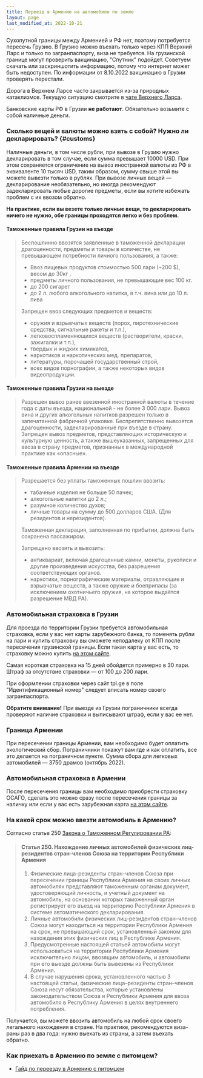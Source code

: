 ```yaml
---
title: Переезд в Армению на автомобиле по земле
layout: page
last_modified_at: 2022-10-21
---
```


Сухопутной границы между Арменией и РФ нет, поэтому потребуется пересечь Грузию. В Грузию можно въехать только через
КПП Верхний Ларс и только по загранпаспорту, виза не требуется. На грузинской границе могут проверить вакцинацию,
"Спутник" подойдет. Советуем скачать или заскриншотить информацию, потому что интернет может быть недоступен.
По информации от 8.10.2022 вакцинацию в Грузии проверять перестали.

Дорога в Верхнем Ларсе часто закрывается из-за природных катаклизмов. Текущую ситуацию смотрите в
[чате Верхнего Ларса](https://t.me/VerhniyLars).

Банковские карты РФ в Грузии **не работают**. Обязательно возьмите с собой наличные деньги.

### Сколько вещей и валюты можно взять с собой? Нужно ли декларировать? {#customs}

Наличные деньги, в том числе рубли, при вывозе в Грузию нужно декларировать в том случае, если сумма превышает 10000 USD.
При этом сохраняется ограничение на вывоз иностранной валюты из РФ в эквиваленте 10 тысяч USD, таким образом, сумму свыше
этой вы можете вывезти только в рублях. При вывозе личных вещей — декларирование необязательно, но иногда рекомендуют
задекларировать любые дорогие предметы, если вы хотите избежать проблем с их ввозом обратно.

**На практике, если вы везете только личные вещи, то декларировать ничего не нужно, обе границы проходятся легко и без проблем.**

#### Таможенные правила Грузии на въезде

> Беспошлинно ввозятся заявленные в таможенной декларации драгоценности, предметы и товары в количестве, не превышающем потребности личного пользования, а также:
> - Ввоз пищевых продуктов стоимостью 500 лари (~200 $), весом до 30кг ,
> - предметы личного пользования, не превышающие вес 100 кг.
> - до 200 сигарет
> - до 2 л. любого алкогольного напитка, в т.ч. вина или до 10 л. пива
> 
> Запрещен ввоз следующих предметов и веществ:
> - оружия и взрывчатых веществ (порох, пиротехнические средства, сигнальные ракеты и т.п.),
> - легковоспламеняющихся веществ (растворители, краски, зажигалки и т.п.),
> - твердых и жидких химикатов,
> - наркотиков и наркотических мед. препаратов,
> - литературы, порочащей государственный строй,
> - всех видов порнографии, а также некоторых видов видеопродукции.

#### Таможенные правила Грузии на выезде

> Разрешен вывоз ранее ввезенной иностранной валюты в течение года с даты въезда, национальной - не более 3 000 лари.
> Вывоз вина и других алкогольных напитков разрешен только в запечатанной фабричной упаковке.
> Беспрепятственно вывозятся драгоценности, задекларированные при въезде в страну.
> Запрещен вывоз предметов, представляющих историческую и культурную ценность, а также вышеуказанных, запрещенных для ввоза в страну предметов, признанных в международной практике как «опасные».

#### Таможенные правила Армении на въезде

> Разрешается без уплаты таможенных пошлин ввозить:
> - табачные изделия не больше 50 пачек;
> - алкогольные напитки до 2 л.;
> - разумное количество духов;
> - личные товары на сумму до 500 долларов США. (Для резидентов и нерезидентов).
> 
> Таможенная декларация, заполненная по прибытии, должна быть сохранена пассажиром.
> 
> Запрещено ввозить и вывозить:
> - антиквариат, включая драгоценные камни, монеты, рукописи и другие произведения искусства, без разрешения соответствующих органов.
> - наркотики, порнографические материалы, отравляющие и взрывчатые веществ, а также оружие и боеприпасы (за исключением охотничьего оружия, на которое выдаётся разрешение МВД РА).

### Автомобильная страховка в Грузии

Для проезда по территории Грузии требуется автомобильная страховка, если у вас нет карты зарубежного банка, то
поменять рубли на лари и купить страховку вы сможете неподалеку от КПП после пересечения грузинской границы.
Если такая карта у вас есть, то страховку можно купить [на этом сайте](https://tpl.ge/ru).

Самая короткая страховка на 15 дней обойдется примерно в 30 лари. Штраф за отсутствие страховки — от 100 до 200 лари.

При оформлении страховки через сайт tpl.ge в поле "Идентификационный номер" следует вписать номер своего загранпаспорта.

**Обратите внимание!** При выезде из Грузии пограничники всегда проверяют наличие страховки и выписывают штраф, если у вас ее нет.

### Граница Армении

При пересечении границы Армении, вам необходимо будет оплатить экологический сбор. Пограничники покажут вам где и как оплатить,
все это делается на пограничном пункте. Сумма сбора для легковых автомобилей — 3750 драмов (октябрь 2022).

### Автомобильная страховка в Армении

После пересечения границы вам необходимо приобрести страховку ОСАГО, сделать это можно сразу после пересечения границы
за наличку или если у вас есть зарубежная карта [на этом сайте](https://aswa.am/).

### На какой срок можно ввезти автомобиль в Армению?

Согласно статье 250 [Закона о Таможенном Регулировании РА](https://www.arlis.am/documentview.aspx?docid=106029):

> #### Статья 250. Нахождение личных автомобилей физических лиц-резидентов стран-членов Союза на территории Республики Армения
> 1. Физические лица-резиденты стран-членов Союза при пересечении границы Республики Армения на своих личных автомобилях представляют таможенным органам документ, удостоверяющий личность, и учетный документ на автомобиль, на основании которых таможенный орган регистрирует его въезд на территорию Республики Армения в системе автоматического декларирования.
> 2. Личные автомобили физических лиц–резидентов стран–членов Союза могут находиться на территории Республики Армения на срок, не превышающий срок, установленный законом для нахождения этих физических лиц в Республике Армения.
> 3. Предусмотренные настоящей статьей автомобили могут использоваться на территории Республики Армения исключительно лицом, ввозящим автомобиль, и автомобили при его выезде должны быть вывезены из Республики Армения.
> 4. В случае нарушения срока, установленного частью 3 настоящей статьи, физические лица–резиденты стран–членов Союза несут обязательства, которые установлены законодательством Союза и Республики Армения для ввоза автомобиля в Республику Армения в целях внутреннего потребления.

Получается, вы можете ввозить автомобиль на любой срок своего легального нахождения в стране. На практике, рекомендуются
виза-раны раз в два года: нужно выехать из страны, а затем въехать обратно.

### Как приехать в Армению по земле с питомцем?

- [Гайд по переезду в Армению с питомцем](/animals/to-armenia#как-перевезти-животное-через-грузию)

[//]: # (todo: ссылка на жизнь с автомобилем в армении)
